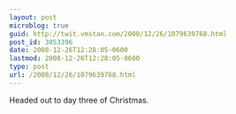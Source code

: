```yaml
---
layout: post
microblog: true
guid: http://twit.vmstan.com/2008/12/26/1079639768.html
post_id: 3053396
date: 2008-12-26T12:28:05-0600
lastmod: 2008-12-26T12:28:05-0600
type: post
url: /2008/12/26/1079639768.html
---
```

Headed out to day three of Christmas.
